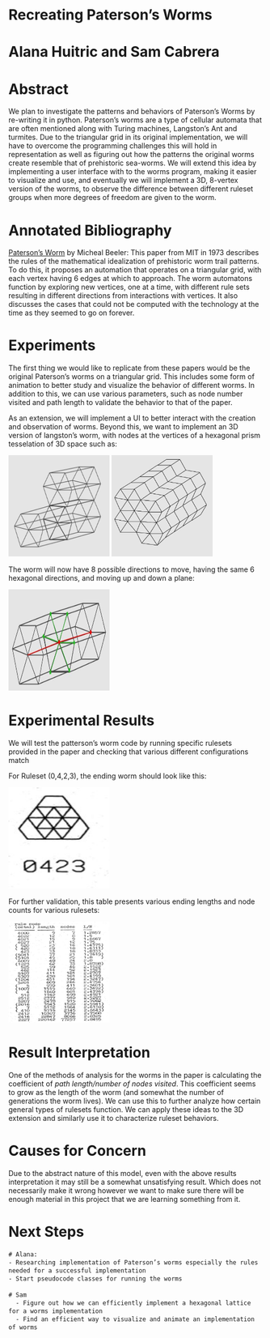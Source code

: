 # Recreating Paterson’s Worms
# Alana Huitric and Sam Cabrera
# Abstract

We plan to investigate the patterns and behaviors of Paterson’s Worms by re-writing it in python. Paterson’s worms are a type of cellular automata that are often mentioned along with Turing machines, Langston’s Ant and turmites. Due to the triangular grid in its original implementation, we will have to overcome the programming challenges this will hold in representation as well as figuring out how the patterns the original worms create resemble that of prehistoric sea-worms. We will extend this idea by implementing a user interface with to the worms program, making it easier to visualize and use, and eventually we will implement a 3D, 8-vertex version of the worms, to observe the difference between different ruleset groups when more degrees of freedom are given to the worm. 

# Annotated Bibliography
[Paterson’s Worm](https://dspace.mit.edu/bitstream/handle/1721.1/6210/AIM-290.pdf) by Micheal Beeler:  This paper from MIT in 1973 describes the rules of the mathematical idealization of prehistoric worm trail patterns. To do this, it proposes an automation that operates on a triangular grid, with each vertex having 6 edges at which to approach. The worm automatons function by exploring new vertices, one at a time, with different rule sets resulting in different directions from interactions with vertices. It also discusses the cases that could not be computed with the technology at the time as they seemed to go on forever.

# Experiments
The first thing we would like to replicate from these papers would be the original Paterson’s worms on a triangular grid. This includes some form of animation to better study and visualize the behavior of different worms. In addition to this, we can use various parameters, such as node number visited and path length to validate the behavior to that of the paper. 

As an extension, we will implement a UI to better interact with the creation and observation of worms. Beyond this, we want to implement an 3D version of langston’s worm, with nodes at the vertices of a hexagonal prism tesselation of 3D space such as:

<img src="pics/hex_2.JPG" width="200" height="200" />

<img src="pics/hex_3.JPG" width="200" height="200" />

The worm will now have 8 possible directions to move, having the same 6 hexagonal directions, and moving up and down a plane:

<img src="pics/hex_1.JPG" width="200" height="200" />

# Experimental Results
We will test the patterson’s worm code by running specific rulesets provided in the paper and checking that various different configurations match


For Ruleset (0,4,2,3), the ending worm should look like this: 

<img src="pics/rule_0423.JPG" width="200" height="200" />

For further validation, this table presents various ending lengths and node counts for various rulesets:

<img src="pics/table.JPG" width="200" height="200" />


# Result Interpretation
One of the methods of analysis for the worms in the paper is calculating the coefficient of *path length/number of nodes visited*. This coefficient seems to grow as the length of the worm (and somewhat the number of generations the worm lives). We can use this to further analyze how certain general types of rulesets function.
We can apply these ideas to the 3D extension and similarly use it to characterize ruleset behaviors. 

# Causes for Concern
Due to the abstract nature of this model, even with the above results interpretation it may still be a somewhat unsatisfying result. Which does not necessarily make it wrong however we want to make sure there will be enough material in this project that we are learning something from it.



# Next Steps
	# Alana:
	- Researching implementation of Paterson’s worms especially the rules needed for a successful implementation
	- Start pseudocode classes for running the worms

	# Sam
      -	Figure out how we can efficiently implement a hexagonal lattice for a worms implementation
      -	Find an efficient way to visualize and animate an implementation of worms
